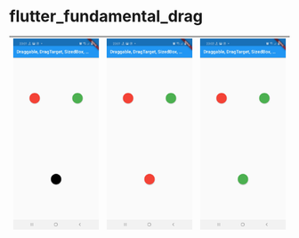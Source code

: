 # flutter_fundamental_drag
 
|<img src="https://github.com/gzeinnumer/flutter_fundamental_drag/blob/master/preview/flutter_fundamental_drag_1.jpg" width="300" />|<img src="https://github.com/gzeinnumer/flutter_fundamental_drag/blob/master/preview/flutter_fundamental_drag_2.jpg" width="300" />|<img src="https://github.com/gzeinnumer/flutter_fundamental_drag/blob/master/preview/flutter_fundamental_drag_3.jpg" width="300" />|
|--|--|--|
